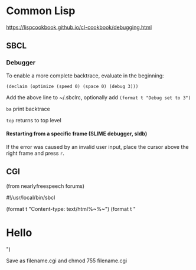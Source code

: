 # Common Lisp

https://lispcookbook.github.io/cl-cookbook/debugging.html

## SBCL

### Debugger

To enable a more complete backtrace, evaluate in the beginning:

`(declaim (optimize (speed 0) (space 0) (debug 3)))`

Add the above line to ~/.sbclrc, optionally add `(format t "Debug set to 3")`

`ba` print backtrace

`top` returns to top level

#### Restarting from a specific frame (SLIME debugger, sldb)

If the error was caused by an invalid user input, place the cursor above the right frame and press `r`.

## CGI

(from nearlyfreespeech forums)

#!/usr/local/bin/sbcl

(format t "Content-type: text/html%~%~")
(format t "<h1>Hello</h1>")

Save as filename.cgi and chmod 755 filename.cgi